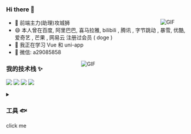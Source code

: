 ### Hi there 👋

<!--
**jesonlam8848/jesonlam8848** is a ✨ _special_ ✨ repository because its `README.md` (this file) appears on your GitHub profile.

Here are some ideas to get you started:
- 🔭 I’m currently working on ...
- 👯 I’m looking to collaborate on ...
- 🤔 I’m looking for help with ...
- 📫 How to reach me: ...
- ⚡ Fun fact: ...
-->
<!--<img align="right" alt="GIF" src="https://media.giphy.com/media/LnQjpWaON8nhr21vNW/giphy.gif" width="84" title="Hellow!">-->
<img align="right" alt="GIF" src="https://user-images.githubusercontent.com/110996333/188844122-e3e331da-250d-4da5-b6a7-63758c49c32a.gif" width="84" title="Hellow!">

- 🐧 前端主力(助理)攻城狮
- 😄 本人曾在百度, 阿里巴巴, 喜马拉雅, bilibili , 腾讯 , 字节跳动 , 暴雪, 优酷, 爱奇艺 , 芒果 , 网易云 注册过会员 ( doge )
- 🌱 我正在学习 Vue 和 uni-app
- 💬 微信: a29085858

<!--<img height=180px align="right" alt="GIF" src="https://github.com/abhisheknaiidu/abhisheknaiidu/blob/master/code.gif?raw=true" width="300" title="Do what you like, and do it best!">-->
<img height=180px align="right" alt="GIF" src="https://github.com/abhisheknaiidu/abhisheknaiidu/blob/master/code.gif?raw=true" width="300" title="Do what you like, and do it best!">

### 我的技术栈 ✨
<p>
  <img align="" style="height:20" src="https://img.shields.io/badge/HTML-10%25-red" />
  <img align="" height="20" src="https://img.shields.io/badge/CSS-20%25-blueviolet" />
  <img align="" height="20" src="https://img.shields.io/badge/JavaScript-35%25-yellow" />
  <img align="" height="20" src="https://img.shields.io/badge/Vue-35%25-brightgreen" />
</p>

<details><summary><h3>工具 🐟 </h3>click me</summary>
<img src="https://raw.githubusercontent.com/github/explore/80688e429a7d4ef2fca1e82350fe8e3517d3494d/topics/visual-studio-code/visual-studio-code.png" width="30">
<img src="https://raw.githubusercontent.com/github/explore/80688e429a7d4ef2fca1e82350fe8e3517d3494d/topics/markdown/markdown.png" width="30">
<img src="https://user-images.githubusercontent.com/29084184/128668555-59d96329-2e64-4370-bfdc-89bf7a12aea8.png" width="30">
</details>
